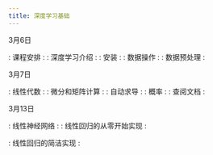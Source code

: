 ```yaml
---
title: 深度学习基础
---
```


3月6日

: 课程安排
  : [<span class="iconfont icon-KeynoteOutline"></span>](assets/pdfs/part-0_1.pdf) [<span class="iconfont icon-video"></span>](https://www.bilibili.com/video/BV1Ss411e7uj)
: 深度学习介绍
  : [<span class="iconfont icon-xiaoshuo-copy"></span>](http://preview.d2l.ai/d2l-zh/v2/chapter_introduction/index.html)
 [<span class="iconfont icon-KeynoteOutline"></span>](assets/pdfs/part-0_2.pdf)
: 安装
  : [<span class="iconfont icon-xiaoshuo-copy"></span>](http://preview.d2l.ai/d2l-zh/v2/chapter_installation/index.html)
 [<span class="iconfont icon-KeynoteOutline"></span>](assets/pdfs/part-0_3.pdf)
: 数据操作
  : [<span class="iconfont icon-xiaoshuo-copy"></span>](http://preview.d2l.ai/d2l-zh/v2/chapter_preliminaries/ndarray.html)
 [<span class="iconfont icon-KeynoteOutline"></span>](assets/pdfs/part-0_4.pdf) [<span class="iconfont icon-jupyter"></span>](https://nbviewer.jupyter.org/format/slides/github/d2l-ai/d2l-pytorch-slides/blob/main/chapter_preliminaries/ndarray.ipynb)
: 数据预处理
  : [<span class="iconfont icon-xiaoshuo-copy"></span>](http://preview.d2l.ai/d2l-zh/v2/chapter_preliminaries/pandas.html)
 [<span class="iconfont icon-jupyter"></span>](https://nbviewer.jupyter.org/format/slides/github/d2l-ai/d2l-pytorch-slides/blob/main/chapter_preliminaries/pandas.ipynb)

3月7日

: 线性代数
  : [<span class="iconfont icon-xiaoshuo-copy"></span>](http://preview.d2l.ai/d2l-zh/v2/chapter_preliminaries/linear-algebra.html)
 [<span class="iconfont icon-KeynoteOutline"></span>](assets/pdfs/part-0_5.pdf) [<span class="iconfont icon-jupyter"></span>](https://nbviewer.jupyter.org/format/slides/github/d2l-ai/d2l-pytorch-slides/blob/main/chapter_preliminaries/linear-algebra.ipynb)
: 微分和矩阵计算
  : [<span class="iconfont icon-xiaoshuo-copy"></span>](http://preview.d2l.ai/d2l-zh/v2/chapter_preliminaries/calculus.html)
 [<span class="iconfont icon-KeynoteOutline"></span>](assets/pdfs/part-0_6.pdf) [<span class="iconfont icon-jupyter"></span>](https://nbviewer.jupyter.org/format/slides/github/d2l-ai/d2l-pytorch-slides/blob/main/chapter_preliminaries/calculus.ipynb)
: 自动求导
  : [<span class="iconfont icon-xiaoshuo-copy"></span>](http://preview.d2l.ai/d2l-zh/v2/chapter_preliminaries/autograd.html)
 [<span class="iconfont icon-KeynoteOutline"></span>](assets/pdfs/part-0_7.pdf) [<span class="iconfont icon-jupyter"></span>](https://nbviewer.jupyter.org/format/slides/github/d2l-ai/d2l-pytorch-slides/blob/main/chapter_preliminaries/autograd.ipynb)
: 概率
  : [<span class="iconfont icon-xiaoshuo-copy"></span>](http://preview.d2l.ai/d2l-zh/v2/chapter_preliminaries/probability.html)
 [<span class="iconfont icon-jupyter"></span>](https://nbviewer.jupyter.org/format/slides/github/d2l-ai/d2l-pytorch-slides/blob/main/chapter_preliminaries/probability.ipynb)
: 查阅文档
  : [<span class="iconfont icon-xiaoshuo-copy"></span>](http://preview.d2l.ai/d2l-zh/v2/chapter_preliminaries/lookup-api.html)
 [<span class="iconfont icon-jupyter"></span>](https://nbviewer.jupyter.org/format/slides/github/d2l-ai/d2l-pytorch-slides/blob/main/chapter_preliminaries/lookup-api.ipynb)

3月13日

: 线性神经网络
  : [<span class="iconfont icon-xiaoshuo-copy"></span>](http://preview.d2l.ai/d2l-zh/v2/chapter_linear-networks/linear-regression.html)
 [<span class="iconfont icon-KeynoteOutline"></span>](assets/pdfs/part-0_8.pdf) [<span class="iconfont icon-jupyter"></span>](https://nbviewer.jupyter.org/format/slides/github/d2l-ai/d2l-pytorch-slides/blob/main/chapter_linear-networks/linear-regression.ipynb)
: 线性回归的从零开始实现
  : [<span class="iconfont icon-xiaoshuo-copy"></span>](http://preview.d2l.ai/d2l-zh/v2/chapter_linear-networks/linear-regression-scratch.html)

: 线性回归的简洁实现
  : [<span class="iconfont icon-xiaoshuo-copy"></span>](http://preview.d2l.ai/d2l-zh/v2/chapter_linear-networks/linear-regression-concise)

